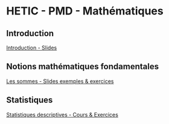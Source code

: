 # HETIC - PMD - Mathématiques


## Introduction
[Introduction - Slides](https://selimmmm.github.io/hetic_pmd_maths_public/introduction.pdf)


## Notions mathématiques fondamentales
[Les sommes - Slides exemples & exercices](https://selimmmm.github.io/hetic_pmd_maths_public/notions_mathematiques_sommes.pdf)


## Statistiques
[Statistiques descriptives - Cours & Exercices](https://selimmmm.github.io/hetic_pmd_maths_public/statistiques_descriptives_clean.html)


